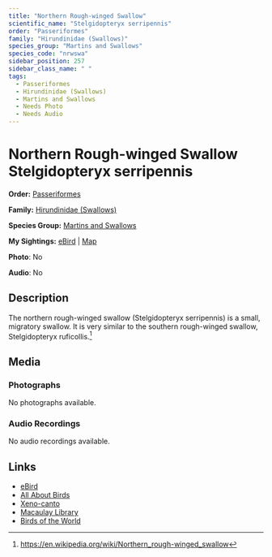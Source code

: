 ```yaml
---
title: "Northern Rough-winged Swallow"
scientific_name: "Stelgidopteryx serripennis"
order: "Passeriformes"
family: "Hirundinidae (Swallows)"
species_group: "Martins and Swallows"
species_code: "nrwswa"
sidebar_position: 257
sidebar_class_name: " "
tags: 
  - Passeriformes
  - Hirundinidae (Swallows)
  - Martins and Swallows
  - Needs Photo
  - Needs Audio
---
```


# Northern Rough-winged Swallow <span className='sci_name'>Stelgidopteryx serripennis</span>

**Order:** [Passeriformes](/tags/passeriformes)

**Family:** [Hirundinidae (Swallows)](/tags/hirundinidae-swallows)

**Species Group:** [Martins and Swallows](/tags/martins-and-swallows)

**My Sightings:** [eBird](https://ebird.org/lifelist?r=world&time=life&spp=nrwswa) | [Map](/map?species_code=nrwswa)

**Photo**: No 

**Audio**: No

## Description
The northern rough-winged swallow (Stelgidopteryx serripennis) is a small, migratory swallow. It is very similar to the southern rough-winged swallow, Stelgidopteryx ruficollis.[^1]

[^1]: https://en.wikipedia.org/wiki/Northern_rough-winged_swallow

## Media
### Photographs
No photographs available.

### Audio Recordings
No audio recordings available.

## Links
* [eBird](https://ebird.org/species/nrwswa) 
* [All About Birds](https://www.allaboutbirds.org/guide/nrwswa) 
* [Xeno-canto](https://www.xeno-canto.org/species/stelgidopteryx-serripennis) 
* [Macaulay Library](https://search.macaulaylibrary.org/catalog?taxonCode=nrwswa&sort=rating_rank_desc)
* [Birds of the World](https://birdsoftheworld.org/bow/species/nrwswa)
